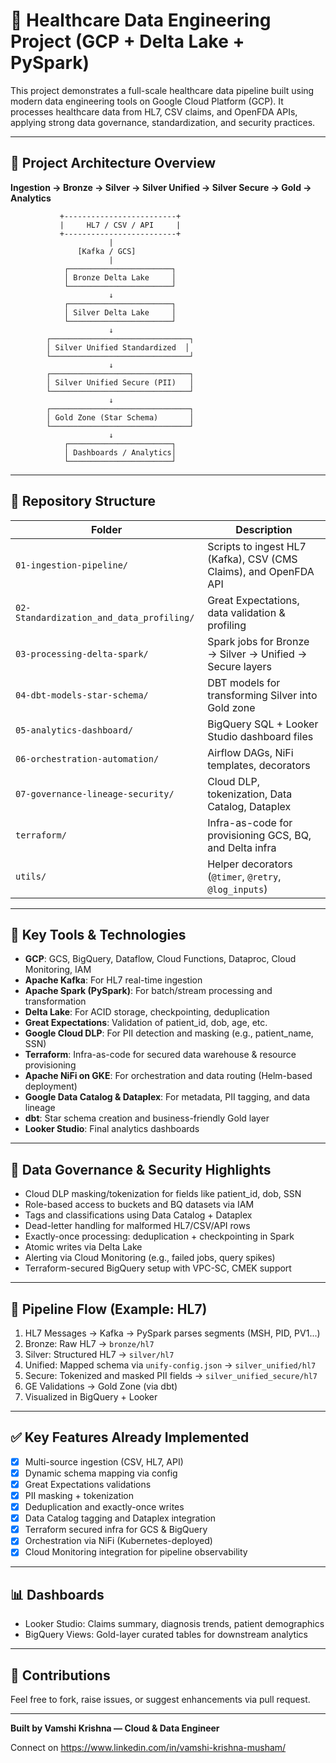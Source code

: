 
# 🏥 Healthcare Data Engineering Project (GCP + Delta Lake + PySpark)

This project demonstrates a full-scale healthcare data pipeline built using modern data engineering tools on Google Cloud Platform (GCP). It processes healthcare data from HL7, CSV claims, and OpenFDA APIs, applying strong data governance, standardization, and security practices.

---

## 🧱 Project Architecture Overview

**Ingestion → Bronze → Silver → Silver Unified → Silver Secure → Gold → Analytics**

```
           +-------------------------+
           |     HL7 / CSV / API     |
           +-------------------------+
                      |
               [Kafka / GCS]
                      |
            ┌───────────────────────┐
            │ Bronze Delta Lake     │
            └───────────────────────┘
                      ↓
            ┌───────────────────────┐
            │ Silver Delta Lake     │
            └───────────────────────┘
                      ↓
        ┌───────────────────────────────┐
        │ Silver Unified Standardized  │
        └───────────────────────────────┘
                      ↓
        ┌───────────────────────────────┐
        │ Silver Unified Secure (PII)   │
        └───────────────────────────────┘
                      ↓
        ┌───────────────────────────────┐
        │ Gold Zone (Star Schema)       │
        └───────────────────────────────┘
                      ↓
            ┌───────────────────────┐
            │ Dashboards / Analytics│
            └───────────────────────┘
```

---

## 📁 Repository Structure

| Folder | Description |
|--------|-------------|
| `01-ingestion-pipeline/` | Scripts to ingest HL7 (Kafka), CSV (CMS Claims), and OpenFDA API |
| `02-Standardization_and_data_profiling/` | Great Expectations, data validation & profiling |
| `03-processing-delta-spark/` | Spark jobs for Bronze → Silver → Unified → Secure layers |
| `04-dbt-models-star-schema/` | DBT models for transforming Silver into Gold zone |
| `05-analytics-dashboard/` | BigQuery SQL + Looker Studio dashboard files |
| `06-orchestration-automation/` | Airflow DAGs, NiFi templates, decorators |
| `07-governance-lineage-security/` | Cloud DLP, tokenization, Data Catalog, Dataplex |
| `terraform/` | Infra-as-code for provisioning GCS, BQ, and Delta infra |
| `utils/` | Helper decorators (`@timer`, `@retry`, `@log_inputs`) |

---

## 🔧 Key Tools & Technologies

- **GCP**: GCS, BigQuery, Dataflow, Cloud Functions, Dataproc, Cloud Monitoring, IAM
- **Apache Kafka**: For HL7 real-time ingestion
- **Apache Spark (PySpark)**: For batch/stream processing and transformation
- **Delta Lake**: For ACID storage, checkpointing, deduplication
- **Great Expectations**: Validation of patient_id, dob, age, etc.
- **Google Cloud DLP**: For PII detection and masking (e.g., patient_name, SSN)
- **Terraform**: Infra-as-code for secured data warehouse & resource provisioning
- **Apache NiFi on GKE**: For orchestration and data routing (Helm-based deployment)
- **Google Data Catalog & Dataplex**: For metadata, PII tagging, and data lineage
- **dbt**: Star schema creation and business-friendly Gold layer
- **Looker Studio**: Final analytics dashboards

---

## 🔐 Data Governance & Security Highlights

- Cloud DLP masking/tokenization for fields like patient_id, dob, SSN
- Role-based access to buckets and BQ datasets via IAM
- Tags and classifications using Data Catalog + Dataplex
- Dead-letter handling for malformed HL7/CSV/API rows
- Exactly-once processing: deduplication + checkpointing in Spark
- Atomic writes via Delta Lake
- Alerting via Cloud Monitoring (e.g., failed jobs, query spikes)
- Terraform-secured BigQuery setup with VPC-SC, CMEK support

---

## 🚀 Pipeline Flow (Example: HL7)

1. HL7 Messages → Kafka → PySpark parses segments (MSH, PID, PV1...)
2. Bronze: Raw HL7 → `bronze/hl7`
3. Silver: Structured HL7 → `silver/hl7`
4. Unified: Mapped schema via `unify-config.json` → `silver_unified/hl7`
5. Secure: Tokenized and masked PII fields → `silver_unified_secure/hl7`
6. GE Validations → Gold Zone (via dbt)
7. Visualized in BigQuery + Looker

---

## ✅ Key Features Already Implemented

- [x] Multi-source ingestion (CSV, HL7, API)
- [x] Dynamic schema mapping via config
- [x] Great Expectations validations
- [x] PII masking + tokenization
- [x] Deduplication and exactly-once writes
- [x] Data Catalog tagging and Dataplex integration
- [x] Terraform secured infra for GCS & BigQuery
- [x] Orchestration via NiFi (Kubernetes-deployed)
- [x] Cloud Monitoring integration for pipeline observability

---

## 📊 Dashboards

- Looker Studio: Claims summary, diagnosis trends, patient demographics
- BigQuery Views: Gold-layer curated tables for downstream analytics

---

## 🤝 Contributions

Feel free to fork, raise issues, or suggest enhancements via pull request.


---

**Built by Vamshi Krishna — Cloud & Data Engineer**

Connect on https://www.linkedin.com/in/vamshi-krishna-musham/
